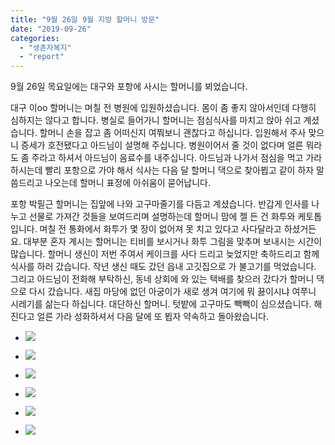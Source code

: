 ```yaml
---
title: "9월 26일 9월 지방 할머니 방문"
date: "2019-09-26"
categories: 
  - "생존자복지"
  - "report"
---
```


9월 26일 목요일에는 대구와 포항에 사시는 할머니를 뵈었습니다.

대구 이oo 할머니는 며칠 전 병원에 입원하셨습니다. 몸이 좀 좋지 않아서인데 다행히 심하지는 않다고 합니다. 병실로 들어가니 할머니는 점심식사를 마치고 앉아 쉬고 계셨습니다. 할머니 손을 잡고 좀 어떠신지 여쭤보니 괜찮다고 하십니다. 입원해서 주사 맞으니 증세가 호전됐다고 아드님이 설명해 주십니다. 병원이어서 줄 것이 없다며 얼른 뭐라도 좀 주라고 하셔서 아드님이 음료수를 내주십니다. 아드님과 나가서 점심을 먹고 가라 하시는데 빨리 포항으로 가야 해서 식사는 다음 달 할머니 댁으로 찾아뵙고 같이 하자 말씀드리고 나오는데 할머니 표정에 아쉬움이 묻어납니다.

포항 박필근 할머니는 집앞에 나와 고구마줄기를 다듬고 계셨습니다. 반갑게 인사를 나누고 선물로 가져간 것들을 보여드리며 설명하는데 할머니 맘에 젤 든 건 화투와 케토톱입니다. 며칠 전 통화에서 화투가 몇 장이 없어져 못 치고 있다고 사다달라고 하셨거든요. 대부분 혼자 계시는 할머니는 티비를 보시거나 화투 그림을 맞추며 보내시는 시간이 많습니다. 할머니 생신이 저번 주여서 케이크를 사다 드리고 늦었지만 축하드리고 함께 식사를 하러 갔습니다. 작년 생신 때도 갔던 읍내 고깃집으로 가 불고기를 먹었습니다. 그리고 아드님이 전화해 부탁하신, 동네 상회에 와 있는 택배를 찾으러 갔다가 할머니 댁으로 다시 갔습니다. 새집 마당에 없던 아궁이가 새로 생겨 여기에 뭐 끓이시냐 여쭈니 시레기를 삶는다 하십니다. 대단하신 할머니. 텃밭에 고구마도 빽빽이 심으셨습니다. 해진다고 얼른 가라 성화하셔서 다음 달에 또 뵙자 약속하고 돌아왔습니다.

- ![](https://womenandwar.net/kr/wp-content/uploads/2019/10/71069968_3012278658813541_126444399834955776_o-1024x584.jpg)
    
- ![](https://womenandwar.net/kr/wp-content/uploads/2019/10/71825231_3012278825480191_5402797794392014848_n.jpg)
    
- ![](https://womenandwar.net/kr/wp-content/uploads/2019/10/71097872_3012279055480168_1783363471765667840_n-1.jpg)
    
- ![](https://womenandwar.net/kr/wp-content/uploads/2019/10/71884509_3012279222146818_7871080954981253120_n.jpg)
    
- ![](https://womenandwar.net/kr/wp-content/uploads/2019/10/70969662_3012279488813458_8235172449423982592_n.jpg)
    
- ![](https://womenandwar.net/kr/wp-content/uploads/2019/10/71298017_3012279615480112_5483832346819952640_o-1024x576.jpg)
